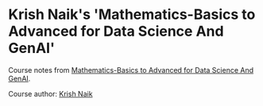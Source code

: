 # Krish Naik's 'Mathematics-Basics to Advanced for Data Science And GenAI'

Course notes from [Mathematics-Basics to Advanced for Data Science And GenAI](https://www.udemy.com/course/mathematics-basics-to-advanced-for-data-science-and-ml).

Course author: [Krish Naik](https://www.udemy.com/user/krish-naik/)